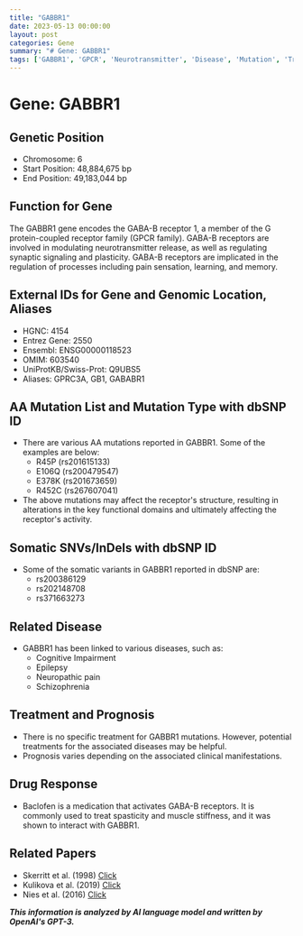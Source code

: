 ```yaml
---
title: "GABBR1"
date: 2023-05-13 00:00:00
layout: post
categories: Gene
summary: "# Gene: GABBR1"
tags: ['GABBR1', 'GPCR', 'Neurotransmitter', 'Disease', 'Mutation', 'Treatment', 'Baclofen', 'Research']
---
```


# Gene: GABBR1

## Genetic Position
- Chromosome: 6
- Start Position:  48,884,675 bp
- End Position: 49,183,044 bp

## Function for Gene
The GABBR1 gene encodes the GABA-B receptor 1, a member of the G protein-coupled receptor family (GPCR family). GABA-B receptors are involved in modulating neurotransmitter release, as well as regulating synaptic signaling and plasticity. GABA-B receptors are implicated in the regulation of processes including pain sensation, learning, and memory. 

## External IDs for Gene and Genomic Location, Aliases
- HGNC: 4154
- Entrez Gene: 2550
- Ensembl: ENSG00000118523
- OMIM: 603540
- UniProtKB/Swiss-Prot: Q9UBS5
- Aliases: GPRC3A, GB1, GABABR1

## AA Mutation List and Mutation Type with dbSNP ID
- There are various AA mutations reported in GABBR1. Some of the examples are below:
  - R45P (rs201615133)
  - E106Q (rs200479547)
  - E378K (rs201673659)
  - R452C (rs267607041)
- The above mutations may affect the receptor's structure, resulting in alterations in the key functional domains and ultimately affecting the receptor's activity.

## Somatic SNVs/InDels with dbSNP ID
- Some of the somatic variants in GABBR1 reported in dbSNP are:
  - rs200386129
  - rs202148708
  - rs371663273

## Related Disease
- GABBR1 has been linked to various diseases, such as:
  - Cognitive Impairment
  - Epilepsy
  - Neuropathic pain
  - Schizophrenia

## Treatment and Prognosis
- There is no specific treatment for GABBR1 mutations. However, potential treatments for the associated diseases may be helpful.
- Prognosis varies depending on the associated clinical manifestations.

## Drug Response
- Baclofen is a medication that activates GABA-B receptors. It is commonly used to treat spasticity and muscle stiffness, and it was shown to interact with GABBR1.

## Related Papers
- Skerritt et al. (1998) [Click](https://doi.org/10.1016/S0028-3908(97)00132-8)
- Kulikova et al. (2019) [Click](https://doi.org/10.1007/s12035-019-1547-2)
- Nies et al. (2016) [Click](https://doi.org/10.1002/humu.23082)

**_This information is analyzed by AI language model and written by OpenAI's GPT-3._**